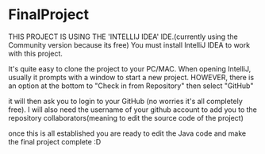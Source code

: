 # FinalProject

THIS PROJECT IS USING THE 'INTELLIJ IDEA' IDE.(currently using the Community version because its free)
You must install IntelliJ IDEA to work with this project.

It's quite easy to clone the project to your PC/MAC.
When opening IntelliJ, usually it prompts with a window to start a new project.
HOWEVER,
there is an option at the bottom to "Check in from Repository" then select "GitHub"

it will then ask you to login to your GitHub (no worries it's all completely free).
I will also need the username of your github account to add you to the repository collaborators(meaning to edit
the source code of the project)

once this is all established you are ready to edit the Java code and make the final project complete :D
